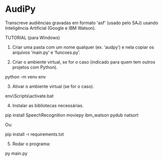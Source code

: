 # AudiPy

Transcreve audiências gravadas em formato 'asf' (usado pelo SAJ) usando Inteligência Artificial (Google e IBM Watson).

TUTORIAL (para Windows)

1. Criar uma pasta com um nome qualquer (ex. ‘audpy’) e nela copiar os arquivos ‘main.py’ e ‘funcoes.py’.

2. Criar o ambiente virtual, se for o caso (indicado para quem tem outros projetos com Python).

python -m venv env

3. Ativar o ambiente virtual (se for o caso).

env\Scripts\activate.bat 

4. Instalar as bibliotecas necessárias.

pip install SpeechRecognition moviepy ibm_watson pydub natsort

  Ou:

pip install -r requirements.txt

5. Rodar o programa:

py main.py 
